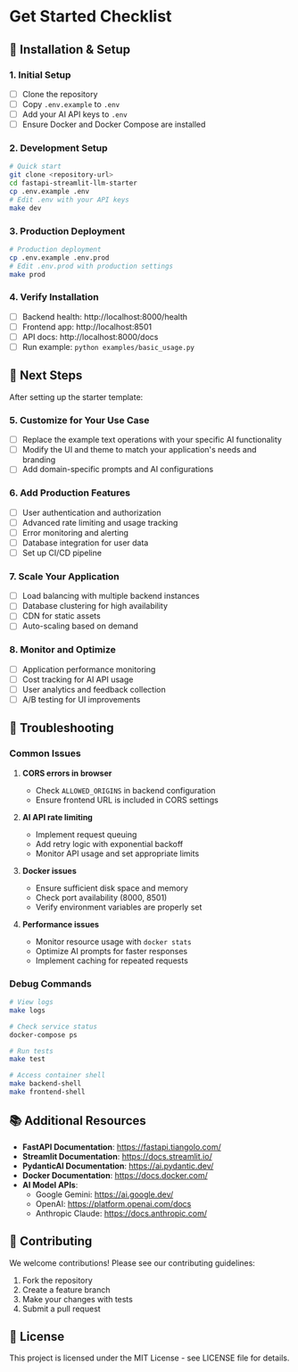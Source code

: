 # Get Started Checklist

## 🚀 Installation & Setup

### 1. Initial Setup
- [ ] Clone the repository
- [ ] Copy `.env.example` to `.env`
- [ ] Add your AI API keys to `.env`
- [ ] Ensure Docker and Docker Compose are installed

### 2. Development Setup
```bash
# Quick start
git clone <repository-url>
cd fastapi-streamlit-llm-starter
cp .env.example .env
# Edit .env with your API keys
make dev
```

### 3. Production Deployment
```bash
# Production deployment
cp .env.example .env.prod
# Edit .env.prod with production settings
make prod
```

### 4. Verify Installation
- [ ] Backend health: http://localhost:8000/health
- [ ] Frontend app: http://localhost:8501  
- [ ] API docs: http://localhost:8000/docs
- [ ] Run example: `python examples/basic_usage.py`

## 🎯 Next Steps

After setting up the starter template:

### 5. Customize for Your Use Case
- [ ] Replace the example text operations with your specific AI functionality
- [ ] Modify the UI and theme to match your application's needs and branding
- [ ] Add domain-specific prompts and AI configurations

### 6. Add Production Features
- [ ] User authentication and authorization
- [ ] Advanced rate limiting and usage tracking
- [ ] Error monitoring and alerting
- [ ] Database integration for user data
- [ ] Set up CI/CD pipeline

### 7. Scale Your Application
- [ ] Load balancing with multiple backend instances
- [ ] Database clustering for high availability
- [ ] CDN for static assets
- [ ] Auto-scaling based on demand

### 8. Monitor and Optimize
- [ ] Application performance monitoring
- [ ] Cost tracking for AI API usage
- [ ] User analytics and feedback collection
- [ ] A/B testing for UI improvements

## 🔧 Troubleshooting

### Common Issues

1. **CORS errors in browser**
   - Check `ALLOWED_ORIGINS` in backend configuration
   - Ensure frontend URL is included in CORS settings

2. **AI API rate limiting**
   - Implement request queuing
   - Add retry logic with exponential backoff
   - Monitor API usage and set appropriate limits

3. **Docker issues**
   - Ensure sufficient disk space and memory
   - Check port availability (8000, 8501)
   - Verify environment variables are properly set

4. **Performance issues**
   - Monitor resource usage with `docker stats`
   - Optimize AI prompts for faster responses
   - Implement caching for repeated requests

### Debug Commands

```bash
# View logs
make logs

# Check service status
docker-compose ps

# Run tests
make test

# Access container shell
make backend-shell
make frontend-shell
```

## 📚 Additional Resources

- **FastAPI Documentation**: https://fastapi.tiangolo.com/
- **Streamlit Documentation**: https://docs.streamlit.io/
- **PydanticAI Documentation**: https://ai.pydantic.dev/
- **Docker Documentation**: https://docs.docker.com/
- **AI Model APIs**: 
  - Google Gemini: https://ai.google.dev/
  - OpenAI: https://platform.openai.com/docs
  - Anthropic Claude: https://docs.anthropic.com/

## 🤝 Contributing

We welcome contributions! Please see our contributing guidelines:

1. Fork the repository
2. Create a feature branch
3. Make your changes with tests
4. Submit a pull request

## 📄 License

This project is licensed under the MIT License - see LICENSE file for details.